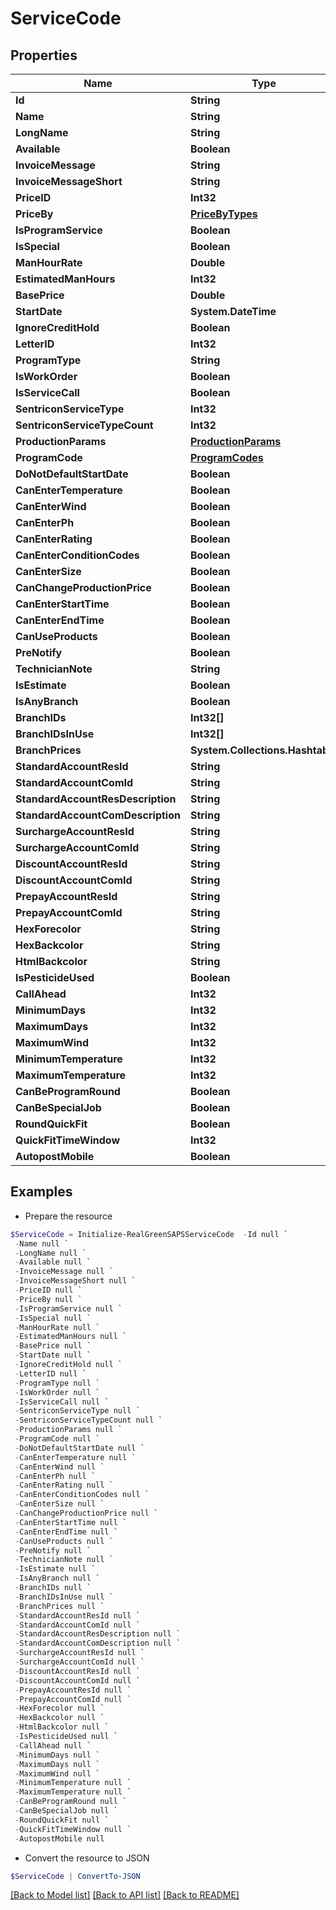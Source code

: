 # ServiceCode
## Properties

Name | Type | Description | Notes
------------ | ------------- | ------------- | -------------
**Id** | **String** |  | [optional] 
**Name** | **String** |  | [optional] 
**LongName** | **String** |  | [optional] 
**Available** | **Boolean** |  | [optional] 
**InvoiceMessage** | **String** |  | [optional] 
**InvoiceMessageShort** | **String** |  | [optional] 
**PriceID** | **Int32** |  | [optional] 
**PriceBy** | [**PriceByTypes**](PriceByTypes.md) |  | [optional] 
**IsProgramService** | **Boolean** |  | [optional] 
**IsSpecial** | **Boolean** |  | [optional] 
**ManHourRate** | **Double** |  | [optional] 
**EstimatedManHours** | **Int32** |  | [optional] 
**BasePrice** | **Double** |  | [optional] 
**StartDate** | **System.DateTime** |  | [optional] 
**IgnoreCreditHold** | **Boolean** |  | [optional] 
**LetterID** | **Int32** |  | [optional] 
**ProgramType** | **String** |  | [optional] 
**IsWorkOrder** | **Boolean** |  | [optional] 
**IsServiceCall** | **Boolean** |  | [optional] 
**SentriconServiceType** | **Int32** |  | [optional] 
**SentriconServiceTypeCount** | **Int32** |  | [optional] 
**ProductionParams** | [**ProductionParams**](ProductionParams.md) |  | [optional] 
**ProgramCode** | [**ProgramCodes**](ProgramCodes.md) |  | [optional] 
**DoNotDefaultStartDate** | **Boolean** |  | [optional] 
**CanEnterTemperature** | **Boolean** |  | [optional] 
**CanEnterWind** | **Boolean** |  | [optional] 
**CanEnterPh** | **Boolean** |  | [optional] 
**CanEnterRating** | **Boolean** |  | [optional] 
**CanEnterConditionCodes** | **Boolean** |  | [optional] 
**CanEnterSize** | **Boolean** |  | [optional] 
**CanChangeProductionPrice** | **Boolean** |  | [optional] 
**CanEnterStartTime** | **Boolean** |  | [optional] 
**CanEnterEndTime** | **Boolean** |  | [optional] 
**CanUseProducts** | **Boolean** |  | [optional] 
**PreNotify** | **Boolean** |  | [optional] 
**TechnicianNote** | **String** |  | [optional] 
**IsEstimate** | **Boolean** |  | [optional] 
**IsAnyBranch** | **Boolean** |  | [optional] 
**BranchIDs** | **Int32[]** |  | [optional] 
**BranchIDsInUse** | **Int32[]** |  | [optional] 
**BranchPrices** | **System.Collections.Hashtable** |  | [optional] 
**StandardAccountResId** | **String** |  | [optional] 
**StandardAccountComId** | **String** |  | [optional] 
**StandardAccountResDescription** | **String** |  | [optional] 
**StandardAccountComDescription** | **String** |  | [optional] 
**SurchargeAccountResId** | **String** |  | [optional] 
**SurchargeAccountComId** | **String** |  | [optional] 
**DiscountAccountResId** | **String** |  | [optional] 
**DiscountAccountComId** | **String** |  | [optional] 
**PrepayAccountResId** | **String** |  | [optional] 
**PrepayAccountComId** | **String** |  | [optional] 
**HexForecolor** | **String** |  | [optional] 
**HexBackcolor** | **String** |  | [optional] 
**HtmlBackcolor** | **String** |  | [optional] 
**IsPesticideUsed** | **Boolean** |  | [optional] 
**CallAhead** | **Int32** |  | [optional] 
**MinimumDays** | **Int32** |  | [optional] 
**MaximumDays** | **Int32** |  | [optional] 
**MaximumWind** | **Int32** |  | [optional] 
**MinimumTemperature** | **Int32** |  | [optional] 
**MaximumTemperature** | **Int32** |  | [optional] 
**CanBeProgramRound** | **Boolean** |  | [optional] 
**CanBeSpecialJob** | **Boolean** |  | [optional] 
**RoundQuickFit** | **Boolean** |  | [optional] 
**QuickFitTimeWindow** | **Int32** |  | [optional] 
**AutopostMobile** | **Boolean** |  | [optional] 

## Examples

- Prepare the resource
```powershell
$ServiceCode = Initialize-RealGreenSAPSServiceCode  -Id null `
 -Name null `
 -LongName null `
 -Available null `
 -InvoiceMessage null `
 -InvoiceMessageShort null `
 -PriceID null `
 -PriceBy null `
 -IsProgramService null `
 -IsSpecial null `
 -ManHourRate null `
 -EstimatedManHours null `
 -BasePrice null `
 -StartDate null `
 -IgnoreCreditHold null `
 -LetterID null `
 -ProgramType null `
 -IsWorkOrder null `
 -IsServiceCall null `
 -SentriconServiceType null `
 -SentriconServiceTypeCount null `
 -ProductionParams null `
 -ProgramCode null `
 -DoNotDefaultStartDate null `
 -CanEnterTemperature null `
 -CanEnterWind null `
 -CanEnterPh null `
 -CanEnterRating null `
 -CanEnterConditionCodes null `
 -CanEnterSize null `
 -CanChangeProductionPrice null `
 -CanEnterStartTime null `
 -CanEnterEndTime null `
 -CanUseProducts null `
 -PreNotify null `
 -TechnicianNote null `
 -IsEstimate null `
 -IsAnyBranch null `
 -BranchIDs null `
 -BranchIDsInUse null `
 -BranchPrices null `
 -StandardAccountResId null `
 -StandardAccountComId null `
 -StandardAccountResDescription null `
 -StandardAccountComDescription null `
 -SurchargeAccountResId null `
 -SurchargeAccountComId null `
 -DiscountAccountResId null `
 -DiscountAccountComId null `
 -PrepayAccountResId null `
 -PrepayAccountComId null `
 -HexForecolor null `
 -HexBackcolor null `
 -HtmlBackcolor null `
 -IsPesticideUsed null `
 -CallAhead null `
 -MinimumDays null `
 -MaximumDays null `
 -MaximumWind null `
 -MinimumTemperature null `
 -MaximumTemperature null `
 -CanBeProgramRound null `
 -CanBeSpecialJob null `
 -RoundQuickFit null `
 -QuickFitTimeWindow null `
 -AutopostMobile null
```

- Convert the resource to JSON
```powershell
$ServiceCode | ConvertTo-JSON
```

[[Back to Model list]](../README.md#documentation-for-models) [[Back to API list]](../README.md#documentation-for-api-endpoints) [[Back to README]](../README.md)

